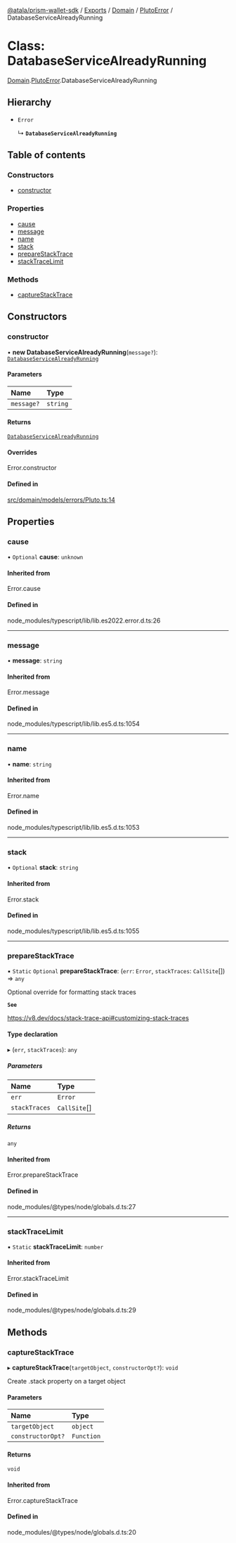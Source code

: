 [@atala/prism-wallet-sdk](../README.md) / [Exports](../modules.md) / [Domain](../modules/Domain.md) / [PlutoError](../modules/Domain.PlutoError.md) / DatabaseServiceAlreadyRunning

# Class: DatabaseServiceAlreadyRunning

[Domain](../modules/Domain.md).[PlutoError](../modules/Domain.PlutoError.md).DatabaseServiceAlreadyRunning

## Hierarchy

- `Error`

  ↳ **`DatabaseServiceAlreadyRunning`**

## Table of contents

### Constructors

- [constructor](Domain.PlutoError.DatabaseServiceAlreadyRunning.md#constructor)

### Properties

- [cause](Domain.PlutoError.DatabaseServiceAlreadyRunning.md#cause)
- [message](Domain.PlutoError.DatabaseServiceAlreadyRunning.md#message)
- [name](Domain.PlutoError.DatabaseServiceAlreadyRunning.md#name)
- [stack](Domain.PlutoError.DatabaseServiceAlreadyRunning.md#stack)
- [prepareStackTrace](Domain.PlutoError.DatabaseServiceAlreadyRunning.md#preparestacktrace)
- [stackTraceLimit](Domain.PlutoError.DatabaseServiceAlreadyRunning.md#stacktracelimit)

### Methods

- [captureStackTrace](Domain.PlutoError.DatabaseServiceAlreadyRunning.md#capturestacktrace)

## Constructors

### constructor

• **new DatabaseServiceAlreadyRunning**(`message?`): [`DatabaseServiceAlreadyRunning`](Domain.PlutoError.DatabaseServiceAlreadyRunning.md)

#### Parameters

| Name | Type |
| :------ | :------ |
| `message?` | `string` |

#### Returns

[`DatabaseServiceAlreadyRunning`](Domain.PlutoError.DatabaseServiceAlreadyRunning.md)

#### Overrides

Error.constructor

#### Defined in

[src/domain/models/errors/Pluto.ts:14](https://github.com/hyperledger/identus-edge-agent-sdk-ts/blob/bda7c5f2d075f5f1181d8e566d0db6b907796ca5/src/domain/models/errors/Pluto.ts#L14)

## Properties

### cause

• `Optional` **cause**: `unknown`

#### Inherited from

Error.cause

#### Defined in

node_modules/typescript/lib/lib.es2022.error.d.ts:26

___

### message

• **message**: `string`

#### Inherited from

Error.message

#### Defined in

node_modules/typescript/lib/lib.es5.d.ts:1054

___

### name

• **name**: `string`

#### Inherited from

Error.name

#### Defined in

node_modules/typescript/lib/lib.es5.d.ts:1053

___

### stack

• `Optional` **stack**: `string`

#### Inherited from

Error.stack

#### Defined in

node_modules/typescript/lib/lib.es5.d.ts:1055

___

### prepareStackTrace

▪ `Static` `Optional` **prepareStackTrace**: (`err`: `Error`, `stackTraces`: `CallSite`[]) => `any`

Optional override for formatting stack traces

**`See`**

https://v8.dev/docs/stack-trace-api#customizing-stack-traces

#### Type declaration

▸ (`err`, `stackTraces`): `any`

##### Parameters

| Name | Type |
| :------ | :------ |
| `err` | `Error` |
| `stackTraces` | `CallSite`[] |

##### Returns

`any`

#### Inherited from

Error.prepareStackTrace

#### Defined in

node_modules/@types/node/globals.d.ts:27

___

### stackTraceLimit

▪ `Static` **stackTraceLimit**: `number`

#### Inherited from

Error.stackTraceLimit

#### Defined in

node_modules/@types/node/globals.d.ts:29

## Methods

### captureStackTrace

▸ **captureStackTrace**(`targetObject`, `constructorOpt?`): `void`

Create .stack property on a target object

#### Parameters

| Name | Type |
| :------ | :------ |
| `targetObject` | `object` |
| `constructorOpt?` | `Function` |

#### Returns

`void`

#### Inherited from

Error.captureStackTrace

#### Defined in

node_modules/@types/node/globals.d.ts:20
